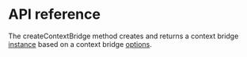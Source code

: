 # API reference

The createContextBridge method creates and returns a context bridge [instance](./instance.md) based on a context bridge [options](./options.md).
